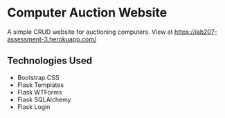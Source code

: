 # Computer Auction Website

A simple CRUD website for auctioning computers. View at https://iab207-assessment-3.herokuapp.com/


## Technologies Used

- Bootstrap CSS
- Flask Templates
- Flask WTForms
- Flask SQLAlchemy
- Flask Login

